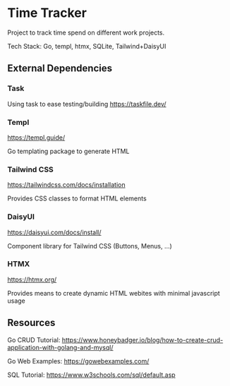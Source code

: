 # Time Tracker
Project to track time spend on different work projects.

Tech Stack: Go, templ, htmx, SQLite, Tailwind+DaisyUI

## External Dependencies

### Task

Using task to ease testing/building
https://taskfile.dev/

### Templ

https://templ.guide/

Go templating package to generate HTML

### Tailwind CSS

https://tailwindcss.com/docs/installation

Provides CSS classes to format HTML elements

### DaisyUI

https://daisyui.com/docs/install/

Component library for Tailwind CSS (Buttons, Menus, ...)

### HTMX

https://htmx.org/

Provides means to create dynamic HTML webites with minimal javascript usage

## Resources

Go CRUD Tutorial:
https://www.honeybadger.io/blog/how-to-create-crud-application-with-golang-and-mysql/

Go Web Examples:
https://gowebexamples.com/

SQL Tutorial:
https://www.w3schools.com/sql/default.asp